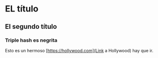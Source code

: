 # EL título
## El segundo título
### Triple hash es negrita

Esto es un hermoso [https://hollywood.com](Link a Hollywood) hay que ir.